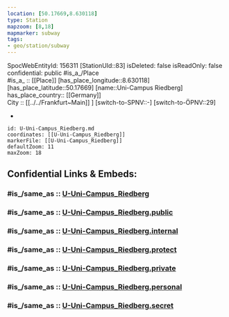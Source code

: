 ```yaml
---
location: [50.17669,8.630118] 
type: Station 
mapzoom: [8,18] 
mapmarker: subway 
tags:
- geo/station/subway
---
```

SpocWebEntityId: 156311
[StationUId::83] 
isDeleted: false
isReadOnly: false
confidential: public
#is_a_/Place  
#is_a_ :: [[Place]] 
[has_place_longitude::8.630118] 
[has_place_latitude::50.17669] 
[name::Uni-Campus Riedberg] 
has_place_country:: [[Germany]]  
City :: [[../../Frankfurt~Main]] ] 
[switch-to-SPNV::-] 
[switch-to-ÖPNV::29] 

-

```leaflet
id: U-Uni-Campus_Riedberg.md
coordinates: [[U-Uni-Campus_Riedberg]] 
markerFile: [[U-Uni-Campus_Riedberg]] 
defaultZoom: 11 
maxZoom: 18
```


## Confidential Links & Embeds: 

### #is_/same_as :: [U-Uni-Campus_Riedberg](/_Standards/Earth/Continent/Europe/Europe~Central/Germany/Germany~West/Hessen/counties~Hessen/Frankfurt~Main/Stations-FFM~U/U-Uni-Campus_Riedberg.md) 

### #is_/same_as :: [U-Uni-Campus_Riedberg.public](/_public/Earth/Continent/Europe/Europe~Central/Germany/Germany~West/Hessen/counties~Hessen/Frankfurt~Main/Stations-FFM~U/U-Uni-Campus_Riedberg.public.md) 

### #is_/same_as :: [U-Uni-Campus_Riedberg.internal](/_internal/Earth/Continent/Europe/Europe~Central/Germany/Germany~West/Hessen/counties~Hessen/Frankfurt~Main/Stations-FFM~U/U-Uni-Campus_Riedberg.internal.md) 

### #is_/same_as :: [U-Uni-Campus_Riedberg.protect](/_protect/Earth/Continent/Europe/Europe~Central/Germany/Germany~West/Hessen/counties~Hessen/Frankfurt~Main/Stations-FFM~U/U-Uni-Campus_Riedberg.protect.md) 

### #is_/same_as :: [U-Uni-Campus_Riedberg.private](/_private/Earth/Continent/Europe/Europe~Central/Germany/Germany~West/Hessen/counties~Hessen/Frankfurt~Main/Stations-FFM~U/U-Uni-Campus_Riedberg.private.md) 

### #is_/same_as :: [U-Uni-Campus_Riedberg.personal](/_personal/Earth/Continent/Europe/Europe~Central/Germany/Germany~West/Hessen/counties~Hessen/Frankfurt~Main/Stations-FFM~U/U-Uni-Campus_Riedberg.personal.md) 

### #is_/same_as :: [U-Uni-Campus_Riedberg.secret](/_secret/Earth/Continent/Europe/Europe~Central/Germany/Germany~West/Hessen/counties~Hessen/Frankfurt~Main/Stations-FFM~U/U-Uni-Campus_Riedberg.secret.md)

